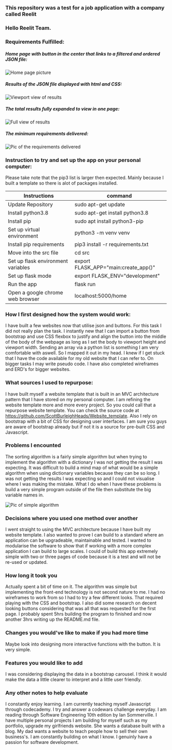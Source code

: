 ### This repository was a test for a job application with a company called Reelit

### Hello Reelit Team.

### Requirements Fulfilled:

##### Home page with button in the center that links to a filtered and ordered JSON file:

![Home page picture](src/static/img/homePage.JPG)

##### Results of the JSON file displayed with html and CSS:

![Viewport view of results](src/static/img/Solution1.JPG)

##### The total results fully expanded to view in one page:

![Full view of results](src/static/img/solution2.JPG)

##### The minimum requirements delivered:

![Pic of the requirements delivered](src/static/img/solution3.JPG)

### Instruction to try and set up the app on your personal computer:

Please take note that the pip3 list is larger then expected. Mainly because I built a template so there is alot of packages installed.

| Instructions | command |
|---|---|
| Update Repository | sudo apt-get update |
| Install python3.8 | sudo apt-get install python3.8 |
| Install pip | sudo apt install python3-pip |
| Set up virtual environment | python3 -m venv venv |
| Install pip requirements | pip3 install -r requirements.txt |
| Move into the src file | cd src |
| Set up flask environment variables | export FLASK_APP="main:create_app()" |
| Set up flask mode | export FLASK_ENV="development" |
| Run the app | flask run |
| Open a google chrome web browser | localhost:5000/home |

### How I first designed how the system would work:

I have built a few websites now that utilise json and buttons. For this task I did not really plan the task. I instantly new that I can import a button from bootstrap and use CSS flexbox to justify and align the button into the middle of the body of the webpage as long as I set the body to viewport height and viewport width.  Sending an array via a python list is something I am very comfortable with aswell. So I mapped it out in my head. I knew if I get stuck that I have the code available for my old website that I can refer to. On bigger tasks I may write pseudo code. I have also completed wireframes and ERD's for bigger websites.

### What sources I used to repurpose:

I have built myself a website template that is built in an MVC architecture pattern that I have stored on my personal computer. I am refining the website template more and more every project. So you could call that a repurpose website template. You can check the source code at https://github.com/ScottBurleighHeads/Website_template. Also I rely on bootstrap with a bit of CSS for designing user interfaces. I am sure you guys are aware of bootstrap already but if not it is a source for pre-built CSS and Javascript.

### Problems I encounted

The sorting algorithm is a fairly simple algorithm but when trying to implement the algorithm with a dictionary I was not getting the result I was expecting. It was difficult to build a mind map of what would be a simple algorithm when using dictionary variables because they can be so long. I was not getting the results I was expecting so and I could not visualise where I was making the mistake. What I do when I have these problems is build a very simple program outside of the file then substitute the big variable names in. 

![Pic of simple algorithm](src/static/img/tempSample.JPG)

### Decisions where you used one method over another

I went straight to using the MVC architecture because I have built my website template. I also wanted to prove I can build to a standard where an application can be upgradeable, maintainable and tested. I wanted to modularise the software to show that if working with a more complex application I can build to large scales. I could of build this app extremely simple with two or three pages of code because it is a test and will not be re-used or updated.

### How long it took you

Actually spent a bit of time on it. The algorithm was simple but implementing the front-end technology is not second nature to me. I had no wireframes to work from so I had to try a few different looks. That required playing with the CSS and bootstrap. I also did some research on decent looking buttons considering that was all that was requested for the first page. I probably spent 5hrs building the program to finished and now another 3hrs writing up the README.md file.

### Changes you would've like to make if you had more time

Maybe look into designing more interactive functions with the button. It is very simple. 

### Features you would like to add

I was considering displaying the data in a bootstrap carousel. I think it would make the data a little clearer to interpret and a little user friendly. 

### Any other notes to help evaluate

I constantly enjoy learning. I am currently teaching myself Javascript through codecademy. I try and answer a codewars challenge everyday. I am reading through Software Engineering 10th edition by Ian Sommerville. I have multiple personal projects I am building for myself such as my portfolio, upgrade my girlfriends website. She wants a database built with a blog. My dad wants a website to teach people how to sell their own business's. I am constantly building on what I know. I genuinly have a passion for software development.
